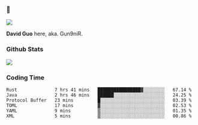### 👋

![](https://komarev.com/ghpvc/?username=Gun9niR&label=Total+Views)

**David Guo** here, aka. Gun9niR.

### Github Stats

<img src="https://github-readme-stats.vercel.app/api?username=Gun9niR&count_private=true&show_icons=true&theme=vue-dark&hide_title=true">

### Coding Time

<!--START_SECTION:waka-->

```text
Rust              7 hrs 41 mins   ████████████████▓░░░░░░░░   67.14 %
Java              2 hrs 46 mins   ██████░░░░░░░░░░░░░░░░░░░   24.25 %
Protocol Buffer   23 mins         █░░░░░░░░░░░░░░░░░░░░░░░░   03.39 %
TOML              17 mins         ▓░░░░░░░░░░░░░░░░░░░░░░░░   02.53 %
YAML              9 mins          ▒░░░░░░░░░░░░░░░░░░░░░░░░   01.35 %
XML               5 mins          ▒░░░░░░░░░░░░░░░░░░░░░░░░   00.86 %
```

<!--END_SECTION:waka-->
